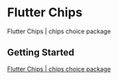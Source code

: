 # Flutter Chips

Flutter Chips | chips choice package

## Getting Started

[Flutter Chips | chips choice package](https://youtu.be/u3Tl-4aln6k)

